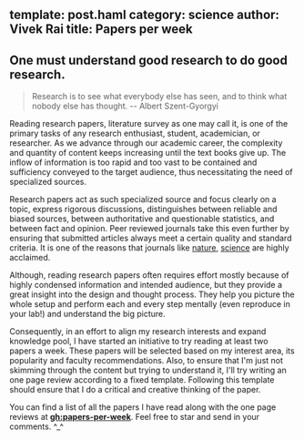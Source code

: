 template: post.haml
category: science
author: Vivek Rai
title: Papers per week
---
One must understand good research to do good research.
---
> Research is to see what everybody else has seen, and to think what nobody
> else has thought. -- Albert Szent-Gyorgyi

Reading research papers, literature survey as one may call it, is one of the
primary tasks of any research enthusiast, student, academician, or researcher.
As we advance through our academic career, the complexity and quantity of
content keeps increasing until the text books give up. The inflow of
information is too rapid and too vast to be contained and sufficiency conveyed
to the target audience, thus necessitating the need of specialized sources.

Research papers act as such specialized source and focus clearly on a topic,
express rigorous discussions, distinguishes between reliable and biased
sources, between authoritative and questionable statistics, and between fact
and opinion. Peer reviewed journals take this even further by ensuring that
submitted articles always meet a certain quality and standard criteria. It is
one of the reasons that journals like [nature](https://nature.org),
[science](https://sciencemag.org) are highly acclaimed.

Although, reading research papers often requires effort mostly because of
highly condensed information and intended audience, but they provide a great
insight into the design and thought process. They help you picture the whole
setup and perform each and every step mentally (even reproduce in your lab!)
and understand the big picture.

Consequently, in an effort to align my research interests and expand knowledge
pool, I have started an initiative to try reading at least two papers a week.
These papers will be selected based on my interest area, its popularity and
faculty recommendations. Also, to ensure that I'm just not skimming through
the content but trying to understand it, I'll try writing an one page review
according to a fixed template. Following this template should ensure that I do
a critical and creative thinking of the paper.

You can find a list of all the papers I have read along with the one page
reviews at
[**gh:papers-per-week**](https://github.com/vivekiitkgp/papers-per-week). Feel
free to star and send in your comments. ^_^
